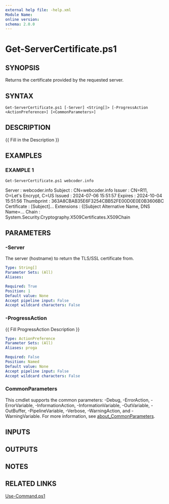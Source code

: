 ```yaml
---
external help file: -help.xml
Module Name:
online version:
schema: 2.0.0
---
```


# Get-ServerCertificate.ps1

## SYNOPSIS
Returns the certificate provided by the requested server.

## SYNTAX

```
Get-ServerCertificate.ps1 [-Server] <String[]> [-ProgressAction <ActionPreference>] [<CommonParameters>]
```

## DESCRIPTION
{{ Fill in the Description }}

## EXAMPLES

### EXAMPLE 1
```
Get-ServerCertificate.ps1 webcoder.info
```

Server      : webcoder.info
Subject     : CN=webcoder.info
Issuer      : CN=R11, O=Let's Encrypt, C=US
Issued      : 2024-07-06 15:51:57
Expires     : 2024-10-04 15:51:56
Thumbprint  : 363A8CBAB35E6F3254CBB52FE00D0E0E0B3606BC
Certificate : \[Subject\]...
Extensions  : {\[Subject Alternative Name, DNS Name=...
Chain       : System.Security.Cryptography.X509Certificates.X509Chain

## PARAMETERS

### -Server
The server (hostname) to return the TLS/SSL certificate from.

```yaml
Type: String[]
Parameter Sets: (All)
Aliases:

Required: True
Position: 1
Default value: None
Accept pipeline input: False
Accept wildcard characters: False
```

### -ProgressAction
{{ Fill ProgressAction Description }}

```yaml
Type: ActionPreference
Parameter Sets: (All)
Aliases: proga

Required: False
Position: Named
Default value: None
Accept pipeline input: False
Accept wildcard characters: False
```

### CommonParameters
This cmdlet supports the common parameters: -Debug, -ErrorAction, -ErrorVariable, -InformationAction, -InformationVariable, -OutVariable, -OutBuffer, -PipelineVariable, -Verbose, -WarningAction, and -WarningVariable. For more information, see [about_CommonParameters](http://go.microsoft.com/fwlink/?LinkID=113216).

## INPUTS

## OUTPUTS

## NOTES

## RELATED LINKS

[Use-Command.ps1]()

